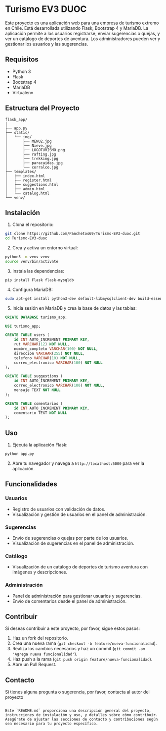 # Turismo EV3 DUOC

Este proyecto es una aplicación web para una empresa de turismo extremo en Chile. Está desarrollada utilizando Flask, Bootstrap 4 y MariaDB. La aplicación permite a los usuarios registrarse, enviar sugerencias o quejas, y ver un catálogo de deportes de aventura. Los administradores pueden ver y gestionar los usuarios y las sugerencias.

## Requisitos

- Python 3
- Flask
- Bootstrap 4
- MariaDB
- Virtualenv

## Estructura del Proyecto

```
flask_app/
│
├── app.py
├── static/
│   └── img/
│       ├── MENU2.jpg
│       ├── Nieve.jpg
│       ├── LOGOTURISMO.png
│       ├── rafting.jpg
│       ├── trekking.jpg
│       ├── paracaidas.jpg
│       └── corralco.jpg
├── templates/
│   ├── index.html
│   ├── register.html
│   ├── suggestions.html
│   ├── admin.html
│   └── catalog.html
└── venv/
```

## Instalación

1. Clona el repositorio:

```bash
git clone https://github.com/Panchetos69/Turismo-EV3-duoc.git
cd Turismo-EV3-duoc
```

2. Crea y activa un entorno virtual:

```bash
python3 -m venv venv
source venv/bin/activate
```

3. Instala las dependencias:

```bash
pip install Flask flask-mysqldb
```

4. Configura MariaDB:

```bash
sudo apt-get install python3-dev default-libmysqlclient-dev build-essential
```

5. Inicia sesión en MariaDB y crea la base de datos y las tablas:

```sql
CREATE DATABASE turismo_app;

USE turismo_app;

CREATE TABLE users (
    id INT AUTO_INCREMENT PRIMARY KEY,
    rut VARCHAR(12) NOT NULL,
    nombre_completo VARCHAR(100) NOT NULL,
    direccion VARCHAR(255) NOT NULL,
    telefono VARCHAR(10) NOT NULL,
    correo_electronico VARCHAR(100) NOT NULL
);

CREATE TABLE suggestions (
    id INT AUTO_INCREMENT PRIMARY KEY,
    correo_electronico VARCHAR(100) NOT NULL,
    mensaje TEXT NOT NULL
);

CREATE TABLE comentarios (
    id INT AUTO_INCREMENT PRIMARY KEY,
    comentario TEXT NOT NULL
);
```

## Uso

1. Ejecuta la aplicación Flask:

```bash
python app.py
```

2. Abre tu navegador y navega a `http://localhost:5000` para ver la aplicación.

## Funcionalidades

### Usuarios

- Registro de usuarios con validación de datos.
- Visualización y gestión de usuarios en el panel de administración.

### Sugerencias

- Envío de sugerencias o quejas por parte de los usuarios.
- Visualización de sugerencias en el panel de administración.

### Catálogo

- Visualización de un catálogo de deportes de turismo aventura con imágenes y descripciones.

### Administración

- Panel de administración para gestionar usuarios y sugerencias.
- Envío de comentarios desde el panel de administración.

## Contribuir

Si deseas contribuir a este proyecto, por favor, sigue estos pasos:

1. Haz un fork del repositorio.
2. Crea una nueva rama (`git checkout -b feature/nueva-funcionalidad`).
3. Realiza los cambios necesarios y haz un commit (`git commit -am 'Agrega nueva funcionalidad'`).
4. Haz push a la rama (`git push origin feature/nueva-funcionalidad`).
5. Abre un Pull Request.


## Contacto

Si tienes alguna pregunta o sugerencia, por favor, contacta al autor del proyecto 
```

Este `README.md` proporciona una descripción general del proyecto, instrucciones de instalación y uso, y detalles sobre cómo contribuir. Asegúrate de ajustar las secciones de contacto y contribuciones según sea necesario para tu proyecto específico.

